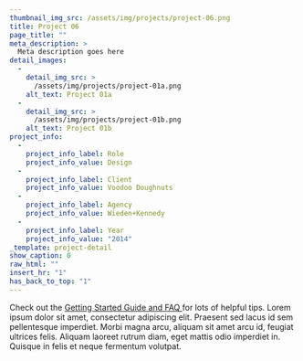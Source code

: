 ```yaml
---
thumbnail_img_src: /assets/img/projects/project-06.png
title: Project 06
page_title: ""
meta_description: >
  Meta description goes here
detail_images:
  - 
    detail_img_src: >
      /assets/img/projects/project-01a.png
    alt_text: Project 01a
  - 
    detail_img_src: >
      /assets/img/projects/project-01b.png
    alt_text: Project 01b
project_info:
  - 
    project_info_label: Role
    project_info_value: Design
  - 
    project_info_label: Client
    project_info_value: Voodoo Doughnuts
  - 
    project_info_label: Agency
    project_info_value: Wieden+Kennedy
  - 
    project_info_label: Year
    project_info_value: "2014"
_template: project-detail
show_caption: 0
raw_html: ""
insert_hr: "1"
has_back_to_top: "1"
---
```

Check out the <a href="http://www.typeandgrids.com/support" target="_blank">Getting Started Guide and FAQ <i class="fa fa-external-link"></i></a> for lots of helpful tips. Lorem ipsum dolor sit amet, consectetur adipiscing elit. Praesent sed lacus id sem pellentesque imperdiet. Morbi magna arcu, aliquam sit amet arcu id, feugiat ultrices felis. Aliquam laoreet rutrum diam, eget mattis odio imperdiet in. Quisque in felis et neque fermentum volutpat.